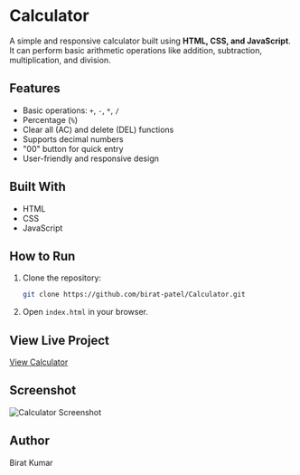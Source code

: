 # Calculator

A simple and responsive calculator built using **HTML, CSS, and JavaScript**.  
It can perform basic arithmetic operations like addition, subtraction, multiplication, and division.

## Features
- Basic operations: `+`, `-`, `*`, `/`
- Percentage (`%`)
- Clear all (AC) and delete (DEL) functions
- Supports decimal numbers
- "00" button for quick entry
- User-friendly and responsive design

## Built With
- HTML
- CSS
- JavaScript

## How to Run
1. Clone the repository:
   ```bash
   git clone https://github.com/birat-patel/Calculator.git
   
2. Open `index.html` in your browser.

## View Live Project
[View Calculator](https://birat-patel.github.io/Calculator/)

## Screenshot
![Calculator Screenshot](calculator-project.jpg)

## Author
Birat Kumar

